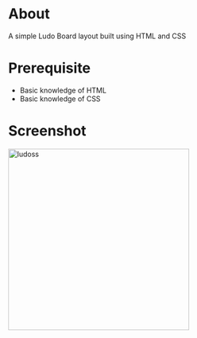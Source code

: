 # About
A simple Ludo Board layout built using HTML and CSS

# Prerequisite
* Basic knowledge of HTML
* Basic knowledge of CSS

# Screenshot
<img width="364" alt="ludoss" src="https://user-images.githubusercontent.com/104501858/187395257-ee96a716-b3fe-4730-b47e-61bdf9870630.png">
